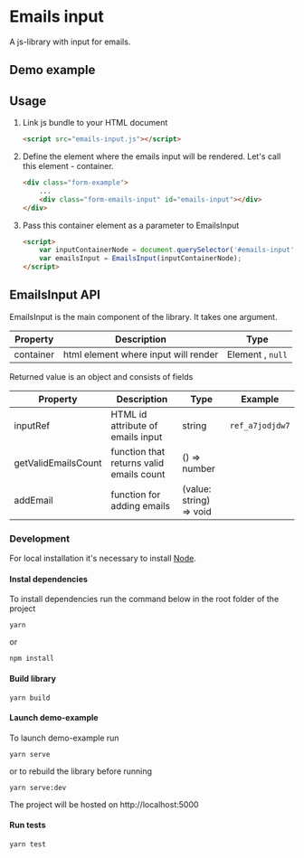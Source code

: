 # Emails input
A js-library with input for emails.
## Demo example


## Usage
1. Link js bundle to your HTML document
    ```html
    <script src="emails-input.js"></script>
    ```

2. Define the element where the emails input will be rendered. Let's call this element - container.
    ```html
    <div class="form-example">
        ...
        <div class="form-emails-input" id="emails-input"></div>
    </div>
    ```
3. Pass this container element as a parameter to EmailsInput
    ```html
    <script>
        var inputContainerNode = document.querySelector('#emails-input');
        var emailsInput = EmailsInput(inputContainerNode);
    </script>
    ```

## EmailsInput API 
EmailsInput is the main component of the library. It takes one argument.  

| Property | Description | Type |
| -------- | ----------- | ---- | 
| container | html element where input will render | Element , `null` |

Returned value is an object and consists of fields

| Property | Description | Type | Example
| -------- | ----------- | ---- | ---- |
| inputRef | HTML id attribute of emails input | string | `ref_a7jodjdw7`|
| getValidEmailsCount | function that returns valid emails count  | () => number | |
| addEmail | function for adding emails  | (value: string) => void | |

### Development
For local installation it's necessary to install [Node](https://nodejs.org/en/). 
#### Instal dependencies
To install dependencies run the command below in the root folder of the project
```
yarn
```
or 
```
npm install
```
#### Build library
```
yarn build
```
#### Launch demo-example
To launch demo-example run
```
yarn serve
```
or to rebuild the library before running
```
yarn serve:dev
```

The project will be hosted on http://localhost:5000

#### Run tests
```
yarn test
```